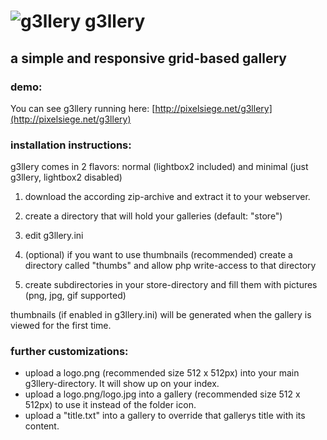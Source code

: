 ![g3llery](https://raw.github.com/madpew/g3llery/master/logo.png)
g3llery
=======
## a simple and responsive grid-based gallery ##

### demo: ###
You can see g3llery running here:
[http://pixelsiege.net/g3llery](http://pixelsiege.net/g3llery)

### installation instructions: ###

g3llery comes in 2 flavors: normal (lightbox2 included) and minimal (just g3llery, lightbox2 disabled)

1. download the according zip-archive and extract it to your webserver.

2. create a directory that will hold your galleries (default: "store")

3. edit g3llery.ini

4. (optional) if you want to use thumbnails (recommended) create a directory called "thumbs" and allow php write-access to that directory

5. create subdirectories in your store-directory and fill them with pictures (png, jpg, gif supported)

thumbnails (if enabled in g3llery.ini) will be generated when the gallery is viewed for the first time.

### further customizations: ###

- upload a logo.png (recommended size 512 x 512px) into your main g3llery-directory. It will show up on your index.
- upload a logo.png/logo.jpg into a gallery (recommended size 512 x 512px) to use it instead of the folder icon.
- upload a "title.txt" into a gallery to override that gallerys title with its content. 